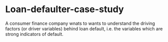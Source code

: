# Loan-defaulter-case-study
A consumer finance company wnats to wants to understand the driving factors (or driver variables) behind loan default, i.e. the variables which are strong indicators of default.
